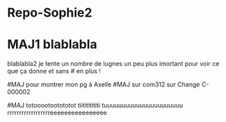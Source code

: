 # Repo-Sophie2
# MAJ1 blablabla
blablabla2
je tente un nombre de lugnes un peu plus imortant
pour voir ce que ça donne
et sans # en plus !

#MAJ pour montrer mon pg à Axelle
#MAJ sur com312 sur Change C-000002

#MAJ totooootootototot
tiitititititi
tuuuuuuuuuuuuuuuuuuuuuu
rrrrrrrrrrrrrrrrrreeeeeeeeeeeeeeee
